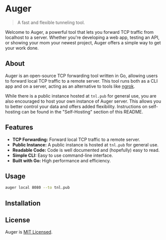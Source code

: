 # Auger

> A fast and flexible tunneling tool.

<!-- Add Video Examples Here -->

Welcome to Auger, a powerful tool that lets you forward TCP traffic from localhost to a server. Whether you're developing a web app, testing an API, or showing your mom your newest project, Auger offers a simple way to get your work done.

## About

Auger is an open-source TCP forwarding tool written in Go, allowing users to forward local TCP traffic to a remote server. This tool runs both as a CLI app and on a server, acting as an alternative to tools like [ngrok](https://ngrok.com/).

While there is a public instance hosted at `tnl.pub` for general use, you are also encouraged to host your own instance of Auger server. This allows you to better control your data and offers added flexibility. Instructions on self-hosting can be found in the "Self-Hosting" section of this README.

## Features

- **TCP Forwarding:** Forward local TCP traffic to a remote server.
- **Public Instance:** A public instance is hosted at `tnl.pub` for general use.
- **Readable Code:** Code is well documented and (hopefully) easy to read.
- **Simple CLI:** Easy to use command-line interface.
- **Built with Go:** High performance and efficiency.

## Usage

```bash
auger local 8080 --to tnl.pub
```

## Installation

<!-- Add installation steps here -->

## License

Auger is [MIT Licensed](LICENSE).
